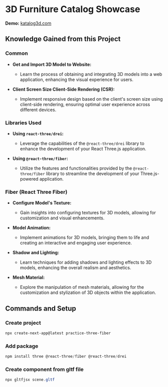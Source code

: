 # 3D Furniture Catalog Showcase

**Demo:** [katalog3d.com](https://katalog3d.com/)

## Knowledge Gained from this Project

### Common

- **Get and Import 3D Model to Website:**

  - Learn the process of obtaining and integrating 3D models into a web application, enhancing the visual experience for users.

- **Client Screen Size Client-Side Rendering (CSR):**
  - Implement responsive design based on the client's screen size using client-side rendering, ensuring optimal user experience across different devices.

### Libraries Used

- **Using `react-three/drei`:**

  - Leverage the capabilities of the `@react-three/drei` library to enhance the development of your React Three.js application.

- **Using `@react-three/fiber`:**
  - Utilize the features and functionalities provided by the `@react-three/fiber` library to streamline the development of your Three.js-powered application.

### Fiber (React Three Fiber)

- **Configure Model's Texture:**

  - Gain insights into configuring textures for 3D models, allowing for customization and visual enhancements.

- **Model Animation:**

  - Implement animations for 3D models, bringing them to life and creating an interactive and engaging user experience.

- **Shadow and Lighting:**

  - Learn techniques for adding shadows and lighting effects to 3D models, enhancing the overall realism and aesthetics.

- **Mesh Material:**
  - Explore the manipulation of mesh materials, allowing for the customization and stylization of 3D objects within the application.

## Commands and Setup

### Create project

```powershell
npx create-next-app@latest practice-three-fiber
```

### Add package

```powershell
npm install three @react-three/fiber @react-three/drei
```

### Create component from gltf file

```powershell
npx gltfjsx scene.gltf
```

